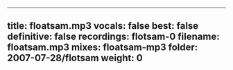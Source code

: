 
---
title: floatsam.mp3
vocals: false
best: false
definitive: false
recordings: flotsam-0
filename: floatsam.mp3
mixes: floatsam-mp3
folder: 2007-07-28/flotsam
weight: 0
---
